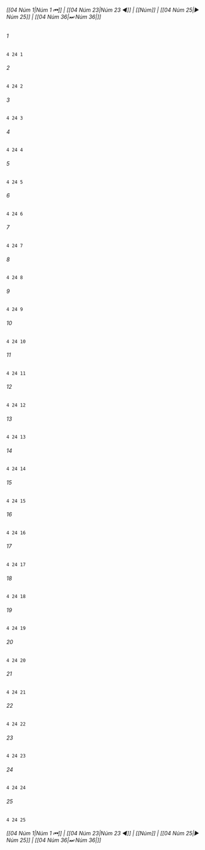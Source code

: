 
###### [[04 Núm 1|Núm 1 ⏮]] | [[04 Núm 23|Núm 23 ◀]] | [[Núm]] | [[04 Núm 25|▶ Núm 25]] | [[04 Núm 36|⏭ Núm 36|]]

###### 1
``` verse
4 24 1 
```
###### 2
``` verse
4 24 2 
```
###### 3
``` verse
4 24 3 
```
###### 4
``` verse
4 24 4 
```
###### 5
``` verse
4 24 5 
```
###### 6
``` verse
4 24 6 
```
###### 7
``` verse
4 24 7 
```
###### 8
``` verse
4 24 8 
```
###### 9
``` verse
4 24 9 
```
###### 10
``` verse
4 24 10 
```
###### 11
``` verse
4 24 11 
```
###### 12
``` verse
4 24 12 
```
###### 13
``` verse
4 24 13 
```
###### 14
``` verse
4 24 14 
```
###### 15
``` verse
4 24 15 
```
###### 16
``` verse
4 24 16 
```
###### 17
``` verse
4 24 17 
```
###### 18
``` verse
4 24 18 
```
###### 19
``` verse
4 24 19 
```
###### 20
``` verse
4 24 20 
```
###### 21
``` verse
4 24 21 
```
###### 22
``` verse
4 24 22 
```
###### 23
``` verse
4 24 23 
```
###### 24
``` verse
4 24 24 
```
###### 25
``` verse
4 24 25 
```

###### [[04 Núm 1|Núm 1 ⏮]] | [[04 Núm 23|Núm 23 ◀]] | [[Núm]] | [[04 Núm 25|▶ Núm 25]] | [[04 Núm 36|⏭ Núm 36|]]

